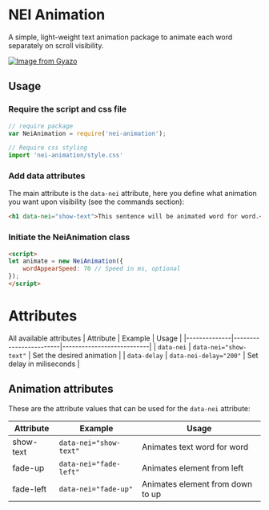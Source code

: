 # NEI Animation

A simple, light-weight text animation package to animate each word separately on scroll visibility. 

[![Image from Gyazo](https://i.gyazo.com/7660e613bce8596989375d81818b2033.gif)](https://gyazo.com/7660e613bce8596989375d81818b2033)
## Usage 


### Require the script and css file
```js
// require package
var NeiAnimation = require('nei-animation');

// Require css styling
import 'nei-animation/style.css'
```

### Add data attributes
The main attribute is the `data-nei` attribute, here you define what animation you want upon visibility (see the commands section):

```html
<h1 data-nei="show-text">This sentence will be animated word for word.</h1>
```

### Initiate the NeiAnimation class
```html
<script>
let animate = new NeiAnimation({
    wordAppearSpeed: 70 // Speed in ms, optional
});
</script>

```
# Attributes

All available attributes
| Attribute    | Example                | Usage                     |
|--------------|------------------------|---------------------------|
| `data-nei`   | `data-nei="show-text"` | Set the desired animation |
| `data-delay` | `data-nei-delay="200"` | Set delay in miliseconds  |

## Animation attributes
These are the attribute values that can be used for the `data-nei` attribute:

| Attribute | Example                | Usage                            |
|-----------|------------------------|----------------------------------|
| show-text | `data-nei="show-text"` | Animates text word for word      |
| fade-up   | `data-nei="fade-left"` | Animates element from left       |
| fade-left | `data-nei="fade-up"`   | Animates element from down to up |